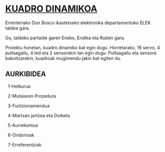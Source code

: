 # [KUADRO DINAMIKOA]()
Errenteriako Don Bosco ikastetxeko elektronika departamentuko ELEK taldea gara. </p>
Gu, taldeko partaide garen Eneko, Endika eta Rubén gara. </p>
Proiektu honetan, kuadro dinamiko bat egin dugu. Horretarako, 16 servo, 4 pultsagailu, 4 led eta 2 sensorekin lan egin dugu.
Pultsagailu eta sensore bakoitzarekin, kuadroak mugimendu jakin bat egiten du. </p>

##  AURKIBIDEA 

&nbsp;&nbsp;1-Helburua </p>
&nbsp;&nbsp;2-Mutaiaren Prozedura </p>
&nbsp;&nbsp;3-Funtzionamendua </p>
&nbsp;&nbsp;4-Martxan jartzea eta Doiketa </p>
&nbsp;&nbsp;5-Aurrekontua </p>
&nbsp;&nbsp;6-Ondorioak </p>
&nbsp;&nbsp;7-Erreferentziak </p>
